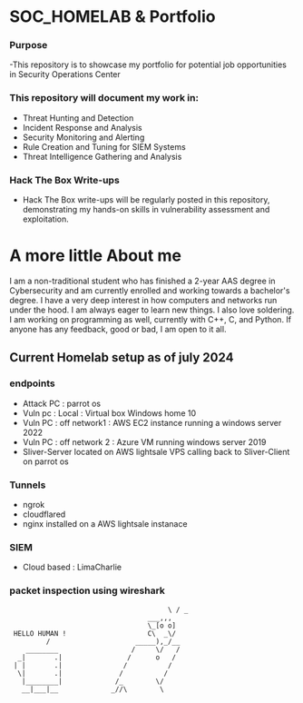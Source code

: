 # SOC_HOMELAB  &   Portfolio
### Purpose
 -This repository is to showcase my portfolio for potential job opportunities in Security Operations Center 

 ### This repository will document my work in:

  - Threat Hunting and Detection
  - Incident Response and Analysis
  - Security Monitoring and Alerting
  - Rule Creation and Tuning for SIEM Systems
  - Threat Intelligence Gathering and Analysis

### Hack The Box Write-ups
 - Hack The Box write-ups will be regularly posted in this repository, demonstrating my hands-on skills in vulnerability assessment and exploitation.
 
 

# A more little About me 
 I am a non-traditional student who has finished a 2-year AAS degree in Cybersecurity and am currently enrolled and working towards a bachelor's degree. I have a very deep interest in how computers and networks run under the hood. I am always eager to learn new things. I also love soldering. I am working on programming as well, currently with C++, C, and Python. If anyone has any feedback, good or bad, I am open to it all.
                                                                                                                              

## Current Homelab setup  as of july 2024
### endpoints
  - Attack PC :  parrot os 
  - Vuln pc : Local : Virtual box Windows home 10 
  - Vuln PC : off network1 : AWS EC2 instance running a windows server 2022 
  - Vuln PC : off network 2 : Azure  VM running windows server 2019
  - Sliver-Server located on AWS lightsale VPS calling back to Sliver-Client on parrot os

  ### Tunnels
  - ngrok
  - cloudflared
  - nginx installed on a AWS lightsale instanace 

  ### SIEM
  - Cloud based : LimaCharlie 

  ### packet inspection using wireshark 




    
                                           
                                           \ / _
                                      ___,,,
                                      \_[o o]
     HELLO HUMAN !                    C\  _\/
             /                     _____),_/__  
        ________                  /     \/   /
      _|       .|                /      o   /
     | |       .|               /          /
      \|       .|              /          /
       |________|             /_        \/
       __|___|__             _//\        \


  






  
